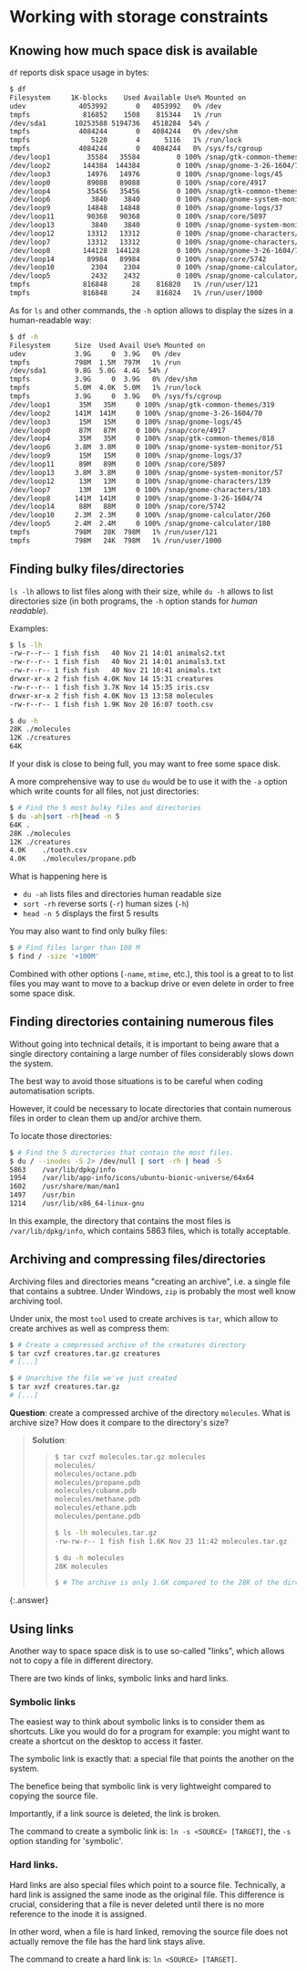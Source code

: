---
---

# Working with storage constraints

## Knowing how much space disk is available

`df` reports disk space usage in bytes:

```bash
$ df
Filesystem     1K-blocks    Used Available Use% Mounted on
udev             4053992       0   4053992   0% /dev
tmpfs             816852    1508    815344   1% /run
/dev/sda1       10253588 5194736   4518284  54% /
tmpfs            4084244       0   4084244   0% /dev/shm
tmpfs               5120       4      5116   1% /run/lock
tmpfs            4084244       0   4084244   0% /sys/fs/cgroup
/dev/loop1         35584   35584         0 100% /snap/gtk-common-themes/319
/dev/loop2        144384  144384         0 100% /snap/gnome-3-26-1604/70
/dev/loop3         14976   14976         0 100% /snap/gnome-logs/45
/dev/loop0         89088   89088         0 100% /snap/core/4917
/dev/loop4         35456   35456         0 100% /snap/gtk-common-themes/818
/dev/loop6          3840    3840         0 100% /snap/gnome-system-monitor/51
/dev/loop9         14848   14848         0 100% /snap/gnome-logs/37
/dev/loop11        90368   90368         0 100% /snap/core/5897
/dev/loop13         3840    3840         0 100% /snap/gnome-system-monitor/57
/dev/loop12        13312   13312         0 100% /snap/gnome-characters/139
/dev/loop7         13312   13312         0 100% /snap/gnome-characters/103
/dev/loop8        144128  144128         0 100% /snap/gnome-3-26-1604/74
/dev/loop14        89984   89984         0 100% /snap/core/5742
/dev/loop10         2304    2304         0 100% /snap/gnome-calculator/260
/dev/loop5          2432    2432         0 100% /snap/gnome-calculator/180
tmpfs             816848      28    816820   1% /run/user/121
tmpfs             816848      24    816824   1% /run/user/1000
```

As for `ls` and other commands, the `-h` option allows to display the sizes
in a human-readable way:

```bash
$ df -h
Filesystem      Size  Used Avail Use% Mounted on
udev            3.9G     0  3.9G   0% /dev
tmpfs           798M  1.5M  797M   1% /run
/dev/sda1       9.8G  5.0G  4.4G  54% /
tmpfs           3.9G     0  3.9G   0% /dev/shm
tmpfs           5.0M  4.0K  5.0M   1% /run/lock
tmpfs           3.9G     0  3.9G   0% /sys/fs/cgroup
/dev/loop1       35M   35M     0 100% /snap/gtk-common-themes/319
/dev/loop2      141M  141M     0 100% /snap/gnome-3-26-1604/70
/dev/loop3       15M   15M     0 100% /snap/gnome-logs/45
/dev/loop0       87M   87M     0 100% /snap/core/4917
/dev/loop4       35M   35M     0 100% /snap/gtk-common-themes/818
/dev/loop6      3.8M  3.8M     0 100% /snap/gnome-system-monitor/51
/dev/loop9       15M   15M     0 100% /snap/gnome-logs/37
/dev/loop11      89M   89M     0 100% /snap/core/5897
/dev/loop13     3.8M  3.8M     0 100% /snap/gnome-system-monitor/57
/dev/loop12      13M   13M     0 100% /snap/gnome-characters/139
/dev/loop7       13M   13M     0 100% /snap/gnome-characters/103
/dev/loop8      141M  141M     0 100% /snap/gnome-3-26-1604/74
/dev/loop14      88M   88M     0 100% /snap/core/5742
/dev/loop10     2.3M  2.3M     0 100% /snap/gnome-calculator/260
/dev/loop5      2.4M  2.4M     0 100% /snap/gnome-calculator/180
tmpfs           798M   28K  798M   1% /run/user/121
tmpfs           798M   24K  798M   1% /run/user/1000
```


## Finding bulky files/directories

`ls -lh` allows to list files along with their size, while `du -h` allows to
list directories size (in both programs, the `-h` option stands for
*human readable*).

Examples:

```bash
$ ls -lh
-rw-r--r-- 1 fish fish   40 Nov 21 14:01 animals2.txt
-rw-r--r-- 1 fish fish   40 Nov 21 14:01 animals3.txt
-rw-r--r-- 1 fish fish   40 Nov 21 10:41 animals.txt
drwxr-xr-x 2 fish fish 4.0K Nov 14 15:31 creatures
-rw-r--r-- 1 fish fish 3.7K Nov 14 15:35 iris.csv
drwxr-xr-x 2 fish fish 4.0K Nov 13 13:58 molecules
-rw-r--r-- 1 fish fish 1.9K Nov 20 16:07 tooth.csv

$ du -h
28K ./molecules
12K ./creatures
64K
```

If your disk is close to being full, you may want to free some space disk.

A more comprehensive way to use `du` would be to use it with the `-a` option
which write counts for all files, not just directories:

```bash
$ # Find the 5 most bulky files and directories
$ du -ah|sort -rh|head -n 5
64K .
28K ./molecules
12K ./creatures
4.0K    ./tooth.csv
4.0K    ./molecules/propane.pdb
```

What is happening here is

- `du -ah` lists files and directories human readable size
- `sort -rh` reverse sorts (`-r`) human sizes (`-h`)
- `head -n 5` displays the first 5 results

You may also want to find only bulky files:

```bash
$ # Find files larger than 100 M
$ find / -size '+100M'
```

Combined with other options (`-name`, `mtime`, etc.), this tool is a great to
to list files you may want to move to a backup drive or even delete in
order to free some space disk.


## Finding directories containing numerous files

Without going into technical details, it is important to being aware that
a single directory containing a large number of files considerably slows
down the system.

The best way to avoid those situations is to be careful when coding
automatisation scripts.

However, it could be necessary to locate directories that contain numerous files
in order to clean them up and/or archive them.

To locate those directories:

```bash
$ # Find the 5 directories that contain the most files.
$ du / --inodes -S 2> /dev/null | sort -rh | head -5
5863    /var/lib/dpkg/info
1954    /var/lib/app-info/icons/ubuntu-bionic-universe/64x64
1602    /usr/share/man/man1
1497    /usr/bin
1214    /usr/lib/x86_64-linux-gnu
```

In this example, the directory that contains the most files is `/var/lib/dpkg/info`,
which contains 5863 files, which is totally acceptable.


## Archiving and compressing files/directories

Archiving files and directories means "creating an archive", i.e. a single
file that contains a subtree.
Under Windows, `zip` is probably the most well know archiving tool.

Under unix, the most `tool` used to create archives is `tar`, which allow to
create archives as well as compress them:

```bash
$ # Create a compressed archive of the creatures directory
$ tar cvzf creatures.tar.gz creatures
# [...]

$ # Unarchive the file we've just created
$ tar xvzf creatures.tar.gz
# [...]
```

**Question**: create a compressed archive of the directory `molecules`. What
is archive size? How does it compare to the directory's size?

> **Solution**:
> > ```bash
> > $ tar cvzf molecules.tar.gz molecules
> > molecules/
> > molecules/octane.pdb
> > molecules/propane.pdb
> > molecules/cubane.pdb
> > molecules/methane.pdb
> > molecules/ethane.pdb
> > molecules/pentane.pdb
> > 
> > $ ls -lh molecules.tar.gz
> > -rw-rw-r-- 1 fish fish 1.6K Nov 23 11:42 molecules.tar.gz
> > 
> > $ du -h molecules
> > 28K molecules
> > 
> > $ # The archive is only 1.6K compared to the 28K of the directory.
> > ```
{:.answer}

## Using links

Another way to space space disk is to use so-called "links", which allows
not to copy a file in different directory.

There are two kinds of links, symbolic links and hard links.

### Symbolic links

The easiest way to think about symbolic links is to consider them as shortcuts.
Like you would do for a program for example: you might want to create a shortcut
on the desktop to access it faster.

The symbolic link is exactly that: a special file that points the another on
the system.

The benefice being that symbolic link is very lightweight compared to copying
the source file.

Importantly, if a link source is deleted, the link is broken.

The command to create a symbolic link is: `ln -s <SOURCE> [TARGET]`, the `-s`
option standing for 'symbolic'. 


### Hard links.

Hard links are also special files which point to a source file.
Technically, a hard link is assigned the same inode as the original file.
This difference is crucial, considering that a file is never deleted until there
is no more reference to the inode it is assigned.

In other word, when a file is hard linked, removing the source file does not
actually remove the file has the hard link stays alive.

The command to create a hard link is: `ln <SOURCE> [TARGET]`.
